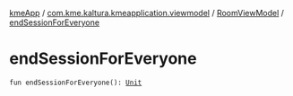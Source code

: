 [kmeApp](../../index.md) / [com.kme.kaltura.kmeapplication.viewmodel](../index.md) / [RoomViewModel](index.md) / [endSessionForEveryone](./end-session-for-everyone.md)

# endSessionForEveryone

`fun endSessionForEveryone(): `[`Unit`](https://kotlinlang.org/api/latest/jvm/stdlib/kotlin/-unit/index.html)